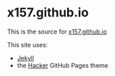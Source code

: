 # x157.github.io

This is the source for [x157.github.io](https://x157.github.io)

This site uses:

- [Jekyll](https://jekyllrb.com/)
- the [Hacker](https://github.com/pages-themes/hacker) GitHub Pages theme

